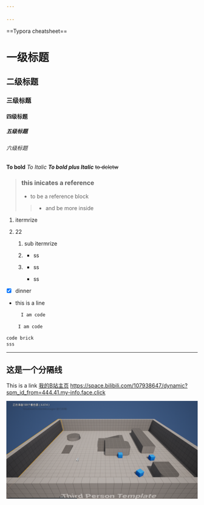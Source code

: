 ```yaml
---

---
```


==Typora cheatsheet==

# 一级标题
## 二级标题
### 三级标题
#### 四级标题

##### 五级标题
###### 六级标题
**To bold**
*To Italic*
***To bold plus Italic***
~~to deletw~~
> ### this inicates a **reference**
>
> - to be a reference block
>
> > - and be more inside

1. itermrize

2. 22
	1. sub itermrize
	
	2. - ss
	
	3. - ss
		
		- ss
- [x] dinner
- this is a line

        I am code

    ` I am code`
```
code brick
sss
```
***
这是一个分隔线
---

This is a link [我的B站主页](https://space.bilibili.com/107938647/dynamic?spm_id_from=444.41.my-info.face.click "一些Vlog")
<https://space.bilibili.com/107938647/dynamic?spm_id_from=444.41.my-info.face.click>

![image-20220605101028356](https://raw.githubusercontent.com/Shersonya/img/master/image-20220605101028356.png "This is the first time I use UE5")